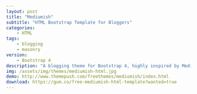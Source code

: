 ```yaml
---
layout: post
title: "Mediumish"
subtitle: "HTML Bootstrap Template for Bloggers"          
categories:
    - HTML
tags: 
    - blogging
    - masonry
version:
    - Bootstrap 4
description: "A blogging theme for Bootstrap 4, highly inspired by Medium's layout."
img: /assets/img/themes/mediumish-html.jpg
demo: http://www.themepush.com/freethemes/mediumish/index.html
download: https://gum.co/free-mediumish-html-template?wanted=true
---
```

